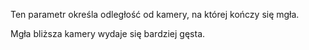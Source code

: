 Ten parametr określa odległość od kamery, na której kończy się mgła.

Mgła bliższa kamery wydaje się bardziej gęsta.